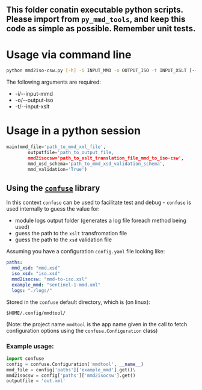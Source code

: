 This folder conatin executable python scripts. Please import from `py_mmd_tools`, and keep this code as simple as possible. Remember unit tests.
---


# Usage via command line

```bash
python mmd2iso-csw.py [-h] -i INPUT_MMD -o OUTPUT_ISO -t INPUT_XSLT [--xsd-mmd XSD_MMD] [--mmd-validation [MMD_VALIDATION]]
```

The following arguments are required: 

* -i/--input-mmd 
* -o/--output-iso 
* -t/--input-xslt


# Usage in a python session

```python
main(mmd_file='path_to_mmd_xml_file', 
        outputfile='path_to_output_file, 
        mmd2isocsw='path_to_xslt_translation_file_mmd_to_iso-csw',
        mmd_xsd_schema='path_to_mmd_xsd_validation_schema',
        mmd_validation='True')
```

## Using the [`confuse`](https://pypi.org/project/confuse)  library
In this context `confuse` can be used to facilitate test and debug - `confuse` is used internally to guess the value for:
* module logs output folder (generates a log file foreach method being used) 
* guess the  path to the `xslt` transfromation file
* guess the  path to the `xsd` validation file

Assuming you have a configuration `config.yaml` file looking like:

```yaml
paths:
  mmd_xsd: "mmd.xsd"
  iso_xsd: "iso.xsd"
  mmd2isocsw: "mmd-to-iso.xsl"
  example_mmd: "sentinel-1-mmd.xml"
  logs: "./logs/"
```

Stored in the `confuse` default directory, which is (on linux):

`$HOME/.config/mmdtool/`

(Note: the project name `mmdtool` is the app name given in the call to fetch configuration options using the `confuse.Configuration` class)

### Example usage:

```python
import confuse             
config = confuse.Configuration('mmdtool', __name__) 
mmd_file = config['paths']['example_mmd'].get()\
mmd2isocsw = config['paths']['mmd2isocsw'].get()
outputfile = 'out.xml' 
```
